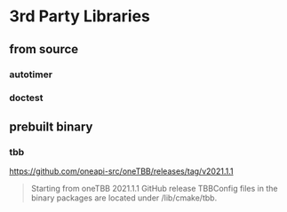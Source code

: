 # 3rd Party Libraries

## from source

### autotimer

### doctest

## prebuilt binary

### tbb

<https://github.com/oneapi-src/oneTBB/releases/tag/v2021.1.1>

> Starting from oneTBB 2021.1.1 GitHub release TBBConfig files in the binary packages are located under <tbb-root>/lib/cmake/tbb.
